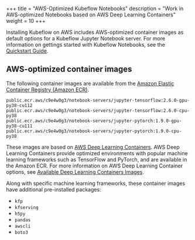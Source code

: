 +++
title = "AWS-Optimized Kubeflow Notebooks"
description = "Work in AWS-optimized Notebooks based on AWS Deep Learning Containers"
weight = 10
+++

Installing Kubeflow on AWS includes AWS-optimized container images as default options for a Kubeflow Jupyter Notebook server. For more information on gettings started with Kubeflow Notebooks, see the [Quickstart Guide](https://www.kubeflow.org/docs/components/notebooks/quickstart-guide/).

## AWS-optimized container images

The following container images are available from the [Amazon Elastic Container Registry (Amazon ECR)](https://gallery.ecr.aws/c9e4w0g3/).

```
public.ecr.aws/c9e4w0g3/notebook-servers/jupyter-tensorflow:2.6.0-gpu-py38-cu112
public.ecr.aws/c9e4w0g3/notebook-servers/jupyter-tensorflow:2.6.0-cpu-py38
public.ecr.aws/c9e4w0g3/notebook-servers/jupyter-pytorch:1.9.0-gpu-py38-cu111
public.ecr.aws/c9e4w0g3/notebook-servers/jupyter-pytorch:1.9.0-cpu-py38
```

These images are based on [AWS Deep Learning Containers](https://docs.aws.amazon.com/deep-learning-containers/latest/devguide/what-is-dlc.html). AWS Deep Learning Containers provide optimized environments with popular machine learning frameworks such as TensorFlow and PyTorch, and are available in the Amazon ECR. For more information on AWS Deep Learning Container options, see [Available Deep Learning Containers Images](https://github.com/aws/deep-learning-containers/blob/master/available_images.md).

Along with specific machine learning frameworks, these container images have additional pre-installed packages:
- `kfp`
- `kfserving` 
- `h5py`
- `pandas`
- `awscli`
- `boto3`